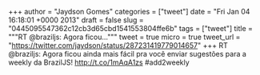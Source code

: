 
+++
author = "Jaydson Gomes"
categories = ["tweet"]
date = "Fri Jan 04 16:18:01 +0000 2013"
draft = false
slug = "0445095547362c12cb3d65cbd1541553804ffe6b"
tags = ["tweet"]
title = """RT @braziljs: Agora ficou..."""
tweet = true
micro = true
tweet_url = "https://twitter.com/jaydson/status/287231419779014657"
+++
RT @braziljs: Agora ficou ainda mais fácil pra você enviar sugestões para a weekly da BrazilJS!  http://t.co/1mAqA1zs #add2weekly
